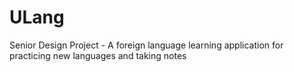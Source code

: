 # ULang
Senior Design Project - A foreign language learning application for practicing new languages and taking notes
